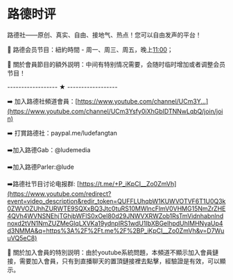 # 路德时评



路德社——原创、真实、自由、接地气、热点！您可以自由发声的平台！



📌 路德会员节目：紐約時間 - 周一、周三、周五，晚上[11:00](https://www.youtube.com/watch?v=D7WuuVQ5eC8&t=660s)；  

💫 關於會員節目的額外説明：中间有特别情况需要，会随时临时增加或者调整会员节目！ 



------------------   ★  ------------------

➡️ 加入路德社頻道會員：[https://www.youtube.com/channel/UCm3Y...](https://www.youtube.com/channel/UCm3Ysfy0iXhGbIDTNNwLqbQ/join/join) 

➡️ 打賞路德社：paypal.me/ludefangtan 

➡️加入路德Gab：@ludemedia 

➡️加入路德Parler:@lude

➡️路德社节目讨论电报群: [https://t.me/+P_iKpCI__Zo0ZmVh](https://www.youtube.com/redirect?event=video_description&redir_token=QUFFLUhqbW1KUWVOTVF6T1U0Q3k0ZWVOZUhhZURWTE9SQXxBQ3Jtc0tuRS10MWlncFlmV0VHMG15NmZrZHE4QVh4WVNSNEhjTGhjbWFlS0xOel80d29JNWVXRWZob1RsTmVidnhabnlndnoxd2tVN1NmZUZMeGlqLXVKa19ydnpIRS1wdU1IbXBGelhpdUhIMHNyaUp4d3NMMA&q=https%3A%2F%2Ft.me%2F%2BP_iKpCI__Zo0ZmVh&v=D7WuuVQ5eC8)  



💫 關於加入會員的特別説明：由於youtube系統問題，本頻道不顯示加入會員鏈接，需要加入會員，只有到直播聊天的置頂鏈接裡去點擊，經驗證是有效，可以顯示。